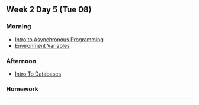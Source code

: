 ## Week 2 Day 5 (Tue 08)

### Morning

- [Intro to Asynchronous Programming][1]
- [Environment Variables][2]

### Afternoon

- [Intro To Databases][3]

### Homework


[1]: ./intro-to-asynchronous-programming/
[2]: ./environment-variables-node/
[3]: ./intro-to-databases/


---
